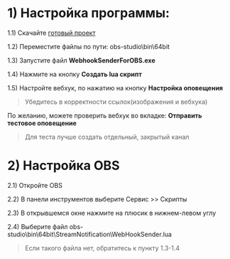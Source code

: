 # 1) Настройка программы:
1.1) Скачайте [готовый проект ](https://github.com/Bomber874/StreamNotification/releases/tag/v0.1 "готовый проект ")

1.2)  Переместите файлы по пути: obs-studio\bin\64bit

1.3) Запустите файл **WebhookSenderForOBS.exe**

1.4) Нажмите на кнопку **Создать lua скрипт**

1.5) Настройте вебхук, по нажатию на кнопку **Настройка оповещения**

>  Убедитесь в корректности ссылок(изображения и вебхука)


По желанию, можете проверить вебхук во вкладке: **Отправить тестовое оповещение**
> Для теста лучше создать отдельный, закрытый канал

# 2) Настройка OBS
2.1) Откройте OBS

2.2) В панели инструментов выберите Сервис >> Скрипты

2.3) В открывшемся окне нажмите на плюсик в нижнем-левом углу

2.4) Выберите файл obs-studio\bin\64bit\StreamNotification\WebHookSender.lua
> Если такого файла нет, обратитесь к пункту 1.3-1.4

